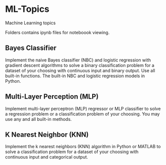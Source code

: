 # ML-Topics

Machine Learning topics

Folders contains ipynb files for noteboook viewing. 

## Bayes Classifier 

Implement the naive Bayes classifier (NBC) and logistic regression with gradient descent algorithms to solve a binary classification problem for a dataset of your choosing with continuous input and binary output. Use all built-in functions. The built-in NBC and logistic regression models in Python. 


## Multi-Layer Perception (MLP) 
Implement multi-layer perceptron (MLP) regressor or MLP classifier to solve a regression problem or a classification problem of your choosing. You may use any and all built-in methods.

## K Nearest Neighbor (KNN) 

Implement the k nearest neighbors (KNN) algorithm in Python or MATLAB to solve a classification problem for a dataset of your choosing with continuous input and categorical output.